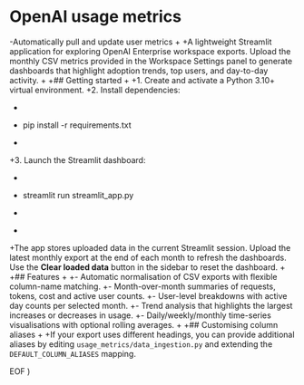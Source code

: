  # OpenAI usage metrics
-Automatically pull and update user metrics
+
+A lightweight Streamlit application for exploring OpenAI Enterprise workspace exports. Upload the monthly CSV metrics provided in the Workspace Settings panel to generate dashboards that highlight adoption trends, top users, and day-to-day activity.
+
+## Getting started
+
+1. Create and activate a Python 3.10+ virtual environment.
+2. Install dependencies:
+   ```bash
+   pip install -r requirements.txt
+   ```
+3. Launch the Streamlit dashboard:
+   ```bash
+   streamlit run streamlit_app.py
+   ```
+
+The app stores uploaded data in the current Streamlit session. Upload the latest monthly export at the end of each month to refresh the dashboards. Use the **Clear loaded data** button in the sidebar to reset the dashboard.
+
+## Features
+
+- Automatic normalisation of CSV exports with flexible column-name matching.
+- Month-over-month summaries of requests, tokens, cost and active user counts.
+- User-level breakdowns with active day counts per selected month.
+- Trend analysis that highlights the largest increases or decreases in usage.
+- Daily/weekly/monthly time-series visualisations with optional rolling averages.
+
+## Customising column aliases
+
+If your export uses different headings, you can provide additional aliases by editing `usage_metrics/data_ingestion.py` and extending the `DEFAULT_COLUMN_ALIASES` mapping.
 
EOF
)
